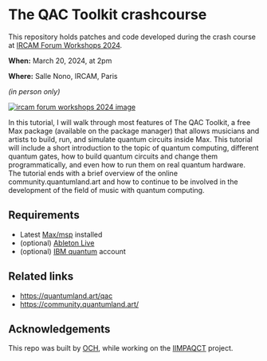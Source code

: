 # The QAC Toolkit crashcourse
This repository holds patches and code developed during the crash course at [IRCAM Forum Workshops 2024](https://forum.ircam.fr/article/detail/le-programme-des-ateliers-forum-2024/).

**When:** March 20, 2024, at 2pm

**Where:** Salle Nono, IRCAM, Paris

_(in person only)_

[![ircam forum workshops 2024 image](https://forum.ircam.fr/media/uploads/thumbs/bandeaux_articles.png/bandeaux_articles-990x330.png)](https://forum.ircam.fr/article/detail/le-programme-des-ateliers-forum-2024/)

In this tutorial, I will walk through most features of The QAC Toolkit, a free Max package (available on the package manager) that allows musicians and artists to build, run, and simulate quantum circuits inside Max. This tutorial will include a short introduction to the topic of quantum computing, different quantum gates, how to build quantum circuits and change them programmatically, and even how to run them on real quantum hardware. The tutorial ends with a brief overview of the online community.quantumland.art and how to continue to be involved in the development of the field of music with quantum computing.

## Requirements
- Latest [Max/msp](https://cycling74.com) installed
- (optional) [Ableton Live](https://ableton.com)
- (optional) [IBM quantum](https://quantum.ibm.com) account

## Related links
- https://quantumland.art/qac
- https://community.quantumland.art/

## Acknowledgements
This repo was built by [OCH](https://omarcostahamido.com), while working on the [IIMPAQCT](https://cordis.europa.eu/project/id/101109258) project.

